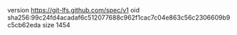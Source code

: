 version https://git-lfs.github.com/spec/v1
oid sha256:99c24fd4acadaf6c512077688c962f1cac7c04e863c56c2306609b9c5cb62eda
size 1454
